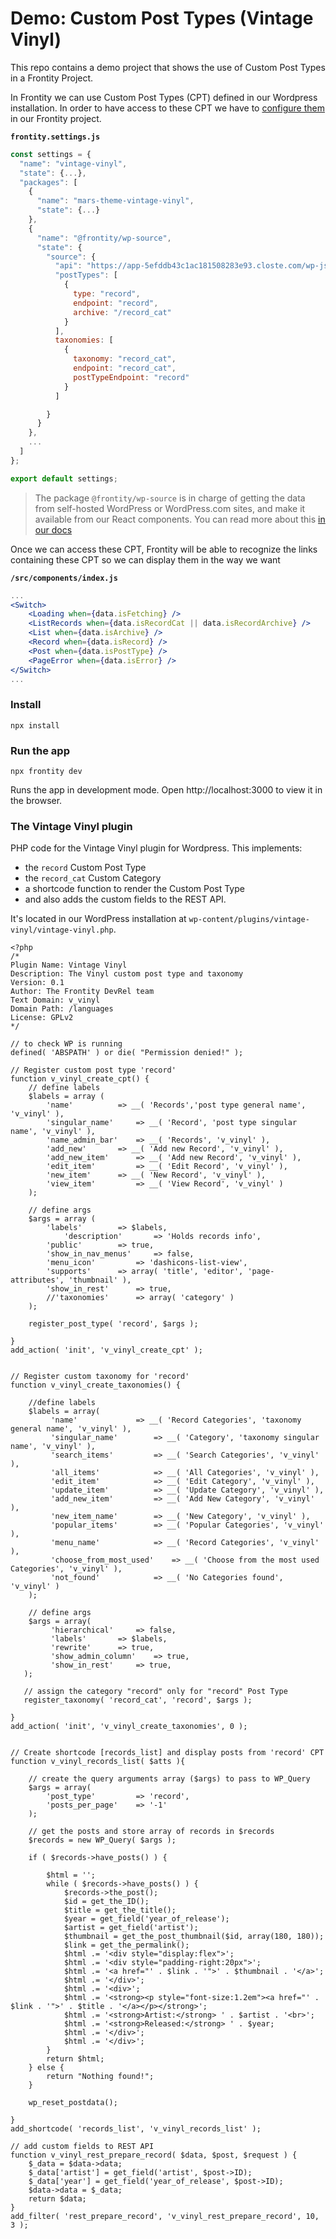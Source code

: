 # Demo: Custom Post Types (Vintage Vinyl)

This repo contains a demo project that shows the use of Custom Post Types in a Frontity Project. 

In Frontity we can use Custom Post Types (CPT) defined in our Wordpress installation. In order to have access to these CPT we have to [configure them ](https://docs.frontity.org/api-reference-1/wordpress-source#state-source-posttypes) in our Frontity project.

**`frontity.settings.js`**
```js
const settings = {
  "name": "vintage-vinyl",
  "state": {...},
  "packages": [
    {
      "name": "mars-theme-vintage-vinyl",
      "state": {...}
    },
    {
      "name": "@frontity/wp-source",
      "state": {
        "source": {
          "api": "https://app-5efddb43c1ac181508283e93.closte.com/wp-json",
          "postTypes": [
            {
              type: "record",
              endpoint: "record",
              archive: "/record_cat"
            }
          ],
          taxonomies: [
            {
              taxonomy: "record_cat",
              endpoint: "record_cat",
              postTypeEndpoint: "record"
            }
          ]

        }
      }
    },
    ...
  ]
};

export default settings;
```

> The package `@frontity/wp-source` is in charge of getting the data from self-hosted WordPress or WordPress.com sites, and make it available from our React components. You can read more about this [in our docs](https://docs.frontity.org/api-reference-1/wordpress-source)

Once we can access these CPT, Frontity will be able to recognize the links containing these CPT so we can display them in the way we want

**`/src/components/index.js`**
```jsx
...
<Switch>
    <Loading when={data.isFetching} />
    <ListRecords when={data.isRecordCat || data.isRecordArchive} />
    <List when={data.isArchive} />
    <Record when={data.isRecord} />
    <Post when={data.isPostType} />
    <PageError when={data.isError} />
</Switch>
...
```

### Install

```
npx install
```

### Run the app

```
npx frontity dev
```

Runs the app in development mode. Open http://localhost:3000 to view it in the browser.


### The Vintage Vinyl plugin

PHP code for the Vintage Vinyl plugin for Wordpress. This implements:
- the `record` Custom Post Type
- the `record_cat` Custom Category
- a shortcode function to render the Custom Post Type
- and also adds the custom fields to the REST API. 

It's located in our WordPress installation at `wp-content/plugins/vintage-vinyl/vintage-vinyl.php`.

```
<?php
/*
Plugin Name: Vintage Vinyl
Description: The Vinyl custom post type and taxonomy
Version: 0.1
Author: The Frontity DevRel team
Text Domain: v_vinyl
Domain Path: /languages
License: GPLv2
*/

// to check WP is running
defined( 'ABSPATH' ) or die( "Permission denied!" );

// Register custom post type 'record'
function v_vinyl_create_cpt() {
    // define labels
	$labels = array (
		'name' 			=> __( 'Records','post type general name', 'v_vinyl' ),
		'singular_name' 	=> __( 'Record', 'post type singular name', 'v_vinyl' ),
		'name_admin_bar'	=> __( 'Records', 'v_vinyl' ),
		'add_new' 		=> __( 'Add new Record', 'v_vinyl' ),
		'add_new_item' 		=> __( 'Add new Record', 'v_vinyl' ),
		'edit_item' 		=> __( 'Edit Record', 'v_vinyl' ),
		'new_item' 		=> __( 'New Record', 'v_vinyl' ),
		'view_item' 		=> __( 'View Record', 'v_vinyl' )
	);

	// define args
	$args = array (
		'labels' 		=> $labels,
    		'description'		=> 'Holds records info',
		'public' 		=> true,
		'show_in_nav_menus' 	=> false,
		'menu_icon' 		=> 'dashicons-list-view',
		'supports' 		=> array( 'title', 'editor', 'page-attributes', 'thumbnail' ),
		'show_in_rest' 		=> true,
		//'taxonomies'		=> array( 'category' )
	);

	register_post_type( 'record', $args );

}
add_action( 'init', 'v_vinyl_create_cpt' );


// Register custom taxonomy for 'record'
function v_vinyl_create_taxonomies() {

    //define labels
    $labels = array(
         'name' 			=> __( 'Record Categories', 'taxonomy general name', 'v_vinyl' ),
         'singular_name' 		=> __( 'Category', 'taxonomy singular name', 'v_vinyl' ),
         'search_items' 		=> __( 'Search Categories', 'v_vinyl' ),
         'all_items' 			=> __( 'All Categories', 'v_vinyl' ),
         'edit_item'  			=> __( 'Edit Category', 'v_vinyl' ),
         'update_item' 			=> __( 'Update Category', 'v_vinyl' ),
         'add_new_item' 		=> __( 'Add New Category', 'v_vinyl' ),
         'new_item_name' 		=> __( 'New Category', 'v_vinyl' ),
         'popular_items' 		=> __( 'Popular Categories', 'v_vinyl' ),
         'menu_name' 			=> __( 'Record Categories', 'v_vinyl' ),
         'choose_from_most_used'	=> __( 'Choose from the most used Categories', 'v_vinyl' ),
         'not_found' 			=> __( 'No Categories found', 'v_vinyl' )
    );

    // define args
    $args = array(
         'hierarchical' 	=> false,
         'labels' 		=> $labels,
         'rewrite' 		=> true,
         'show_admin_column'	=> true,
         'show_in_rest' 	=> true,
   );

   // assign the category "record" only for "record" Post Type
   register_taxonomy( 'record_cat', 'record', $args );

}
add_action( 'init', 'v_vinyl_create_taxonomies', 0 );


// Create shortcode [records_list] and display posts from 'record' CPT
function v_vinyl_records_list( $atts ){

    // create the query arguments array ($args) to pass to WP_Query
	$args = array(
		'post_type' 		=> 'record',
		'posts_per_page'	=> '-1'
    );

    // get the posts and store array of records in $records
    $records = new WP_Query( $args );

    if ( $records->have_posts() ) {

        $html = '';
        while ( $records->have_posts() ) {
            $records->the_post();
            $id = get_the_ID();
            $title = get_the_title();
            $year = get_field('year_of_release');
            $artist = get_field('artist');
            $thumbnail = get_the_post_thumbnail($id, array(180, 180));
            $link = get_the_permalink();
            $html .= '<div style="display:flex">';
            $html .= '<div style="padding-right:20px">';
            $html .= '<a href="' . $link . '">' . $thumbnail . '</a>';
            $html .= '</div>';
            $html .= '<div>';
            $html .= '<strong><p style="font-size:1.2em"><a href="' . $link . '">' . $title . '</a></p></strong>';
            $html .= '<strong>Artist:</strong> ' . $artist . '<br>';
            $html .= '<strong>Released:</strong> ' . $year;
            $html .= '</div>';
            $html .= '</div>';
        }
        return $html;
    } else {
        return "Nothing found!";
    }
	
	wp_reset_postdata();

}
add_shortcode( 'records_list', 'v_vinyl_records_list' );

// add custom fields to REST API
function v_vinyl_rest_prepare_record( $data, $post, $request ) {
	$_data = $data->data;
	$_data['artist'] = get_field('artist', $post->ID);
	$_data['year'] = get_field('year_of_release', $post->ID);
	$data->data = $_data;
	return $data;
}
add_filter( 'rest_prepare_record', 'v_vinyl_rest_prepare_record', 10, 3 );
```
